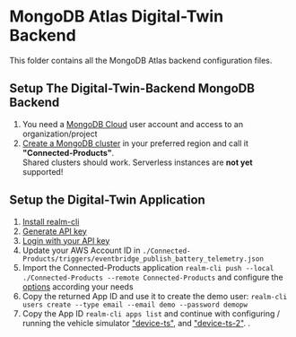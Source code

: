 # MongoDB Atlas Digital-Twin Backend

This folder contains all the MongoDB Atlas backend configuration files.

## Setup The Digital-Twin-Backend MongoDB Backend

1. You need a [MongoDB Cloud](https://cloud.mongodb.com/) user account and access to an organization/project
2. [Create a MongoDB cluster](https://www.mongodb.com/docs/atlas/tutorial/create-new-cluster/) in your preferred region and call it **"Connected-Products"**. <br>Shared clusters should work. Serverless instances are **not yet** supported!

## Setup the Digital-Twin Application

1. [Install realm-cli](https://www.mongodb.com/docs/atlas/app-services/cli/#installation)
2. [Generate API key](https://www.mongodb.com/docs/atlas/app-services/cli/#generate-an-api-key)
3. [Login with your API key](https://www.mongodb.com/docs/atlas/app-services/cli/#authenticate-with-an-api-key)
4. Update your AWS Account ID in `./Connected-Products/triggers/eventbridge_publish_battery_telemetry.json`
4. Import the Connected-Products application `realm-cli push --local ./Connected-Products --remote Connected-Products` and configure the [options](https://www.mongodb.com/docs/atlas/app-services/manage-apps/create/create-with-cli/#run-the-app-creation-command) according your needs
5. Copy the returned App ID and use it to create the demo user: `realm-cli users create --type email --email demo --password demopw`
6. Copy the App ID `realm-cli apps list` and continue with configuring / running the vehicle simulator ["device-ts"](https://github.com/mongodb-industry-solutions/Connected-Devices/tree/main/device-ts), and ["device-ts-2"](https://github.com/mongodb-industry-solutions/Connected-Devices/tree/main/device-ts-2).
.




